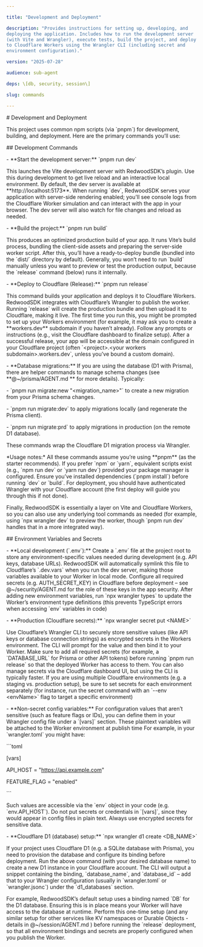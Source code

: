 ```yaml
---

title: "Development and Deployment"

description: "Provides instructions for setting up, developing, and
deploying the application. Includes how to run the development server
(with Vite and Wrangler), execute tests, build the project, and deploy
to Cloudflare Workers using the Wrangler CLI (including secret and
environment configuration)."

version: "2025-07-28"

audience: sub-agent

deps: \[db, security, session\]

slug: commands

---
```


\# Development and Deployment

This project uses common npm scripts (via \`pnpm\`) for development,
building, and deployment. Here are the primary commands you’ll use:

\## Development Commands

\- \*\*Start the development server:\*\* \`pnpm run dev\`

This launches the Vite development server with RedwoodSDK’s plugin. Use
this during development to get live reload and an interactive local
environment. By default, the dev server is available at
\*\*http://localhost:5173\*\*. When running \`dev\`, RedwoodSDK serves
your application with server-side rendering enabled; you'll see console
logs from the Cloudflare Worker simulation and can interact with the app
in your browser. The dev server will also watch for file changes and
reload as needed.

\- \*\*Build the project:\*\* \`pnpm run build\`

This produces an optimized production build of your app. It runs Vite’s
build process, bundling the client-side assets and preparing the
server-side worker script. After this, you’ll have a ready-to-deploy
bundle (bundled into the \`dist/\` directory by default). Generally, you
won’t need to run \`build\` manually unless you want to preview or test
the production output, because the \`release\` command (below) runs it
internally.

\- \*\*Deploy to Cloudflare (Release):\*\* \`pnpm run release\`

This command builds your application and deploys it to Cloudflare
Workers. RedwoodSDK integrates with Cloudflare’s Wrangler to publish the
worker. Running \`release\` will create the production bundle and then
upload it to Cloudflare, making it live. The first time you run this,
you might be prompted to set up your Workers environment (for example,
it may ask you to create a \*\*workers.dev\*\* subdomain if you haven’t
already). Follow any prompts or instructions (e.g., visit the Cloudflare
dashboard to finalize setup). After a successful release, your app will
be accessible at the domain configured in your Cloudflare project (often
\`\<project\>.\<your workers subdomain\>.workers.dev\`, unless you’ve
bound a custom domain).

\- \*\*Database migrations:\*\* If you are using the database (D1 with
Prisma), there are helper commands to manage schema changes (see
\*\*@~/prisma/AGENT.md \*\* for more details). Typically:

\- \`pnpm run migrate:new "\<migration_name\>"\` to create a new
migration from your Prisma schema changes.

\- \`pnpm run migrate:dev\` to apply migrations locally (and regenerate
the Prisma client).

\- \`pnpm run migrate:prd\` to apply migrations in production (on the
remote D1 database).

These commands wrap the Cloudflare D1 migration process via Wrangler.

\*Usage notes:\* All these commands assume you’re using \*\*pnpm\*\* (as
the starter recommends). If you prefer \`npm\` or \`yarn\`, equivalent
scripts exist (e.g., \`npm run dev\` or \`yarn run dev\`) provided your
package manager is configured. Ensure you’ve installed dependencies
(\`pnpm install\`) before running \`dev\` or \`build\`. For deployment,
you should have authenticated Wrangler with your Cloudflare account (the
first deploy will guide you through this if not done).

Finally, RedwoodSDK is essentially a layer on Vite and Cloudflare
Workers, so you can also use any underlying tool commands as needed (for
example, using \`npx wrangler dev\` to preview the worker, though \`pnpm
run dev\` handles that in a more integrated way).

\## Environment Variables and Secrets

\- \*\*Local development (\`.env\`):\*\* Create a \`.env\` file at the
project root to store any environment-specific values needed during
development (e.g. API keys, database URLs). RedwoodSDK will
automatically symlink this file to Cloudflare’s \`.dev.vars\` when you
run the dev server, making those variables available to your Worker in
local mode. Configure all required secrets (e.g. AUTH_SECRET_KEY) in
Cloudflare before deployment – see @~/security/AGENT.md for the role of
these keys in the app security. After adding new environment variables,
run \`npx wrangler types\` to update the Worker’s environment type
definitions (this prevents TypeScript errors when accessing \`env\`
variables in code)

\- \*\*Production (Cloudflare secrets):\*\* \`npx wrangler secret put
\<NAME\>\`

Use Cloudflare’s Wrangler CLI to securely store sensitive values (like
API keys or database connection strings) as encrypted secrets in the
Workers environment. The CLI will prompt for the value and then bind it
to your Worker. Make sure to add all required secrets (for example, a
\`DATABASE_URL\` for Prisma or other API tokens) before running \`pnpm
run release\` so that the deployed Worker has access to them. You can
also manage secrets via the Cloudflare dashboard UI, but using the CLI
is typically faster. If you are using multiple Cloudflare environments
(e.g. a staging vs. production setup), be sure to set secrets for each
environment separately (for instance, run the secret command with an
\`--env \<envName\>\` flag to target a specific environment)

\- \*\*Non-secret config variables:\*\* For configuration values that
aren’t sensitive (such as feature flags or IDs), you can define them in
your Wrangler config file under a \`\[vars\]\` section. These plaintext
variables will be attached to the Worker environment at publish time For
example, in your \`wrangler.toml\` you might have:

\`\`\`toml

\[vars\]

API_HOST = "https://api.example.com"

FEATURE_FLAG = "enabled"

\`\`\`

Such values are accessible via the \`env\` object in your code (e.g.
\`env.API_HOST\`). Do not put secrets or credentials in \`\[vars\]\`,
since they would appear in config files in plain text. Always use
encrypted secrets for sensitive data.

\- \*\*Cloudflare D1 (database) setup:\*\* \`npx wrangler d1 create
\<DB_NAME\>\`

If your project uses Cloudflare D1 (e.g. a SQLite database with Prisma),
you need to provision the database and configure its binding before
deployment. Run the above command (with your desired database name) to
create a new D1 instance in your Cloudflare account. The CLI will output
a snippet containing the binding, \`database_name\`, and \`database_id\`
– add that to your Wrangler configuration (usually in \`wrangler.toml\`
or \`wrangler.jsonc\`) under the \`d1_databases\` section.

For example, RedwoodSDK’s default setup uses a binding named \`DB\` for
the D1 database. Ensuring this is in place means your Worker will have
access to the database at runtime. Perform this one-time setup (and any
similar setup for other services like KV namespaces or Durable Objects -
details in @~/session/AGENT.md ) before running the \`release\`
deployment, so that all environment bindings and secrets are properly
configured when you publish the Worker.
